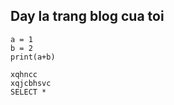 ## Day la trang blog cua toi

```
a = 1
b = 2
print(a+b)
```

```tsql
xqhncc
xqjcbhsvc
SELECT *
```
